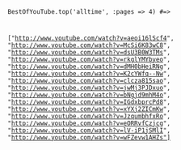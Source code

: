 
<code>

BestOfYouTube.top('alltime', :pages => 4) #=>

  ["http://www.youtube.com/watch?v=aeoi16lScf4",
  "http://www.youtube.com/watch?v=McSi6K83wC8",
  "http://www.youtube.com/watch?v=dsU3B0W3TMs",
  "http://www.youtube.com/watch?v=rkglYMYbyeo",
  "http://www.youtube.com/watch?v=dMH0bHeiRNg",
  "http://www.youtube.com/watch?v=K2cYWfq--Nw",
  "http://www.youtube.com/watch?v=clcza815sao",
  "http://www.youtube.com/watch?v=jwMj3PJDxuo",
  "http://www.youtube.com/watch?v=bNgjd9mhM4o",
  "http://www.youtube.com/watch?v=IGdxbprcPd8",
  "http://www.youtube.com/watch?v=xYXj2ZICmKw",
  "http://www.youtube.com/watch?v=JzqumbhfxRo",
  "http://www.youtube.com/watch?v=eORRvfCzjcg",
  "http://www.youtube.com/watch?v=lV-iP1jSMlI",
  "http://www.youtube.com/watch?v=wFZevw1AHZs"]

</code>
